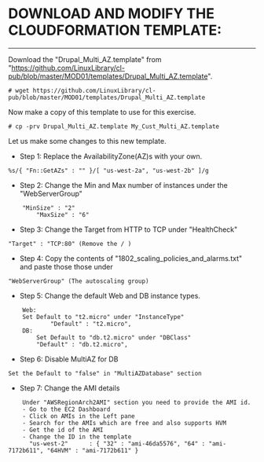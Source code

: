 # DOWNLOAD AND MODIFY THE CLOUDFORMATION TEMPLATE:
--------------------------------------------------

Download the "Drupal_Multi_AZ.template" from "https://github.com/LinuxLibrary/cl-pub/blob/master/MOD01/templates/Drupal_Multi_AZ.template".
```
# wget https://github.com/LinuxLibrary/cl-pub/blob/master/MOD01/templates/Drupal_Multi_AZ.template
```
Now make a copy of this template to use for this exercise.
```
# cp -prv Drupal_Multi_AZ.template My_Cust_Multi_AZ.template
```
Let us make some changes to this new template.

- Step 1:
	Replace the AvailabilityZone(AZ)s with your own.
```
%s/{ "Fn::GetAZs" : "" }/[ "us-west-2a", "us-west-2b" ]/g
```

- Step 2:
	Change the Min and Max number of instances under the "WebServerGroup"
```
	"MinSize" : "2"
        "MaxSize" : "6"
```

- Step 3:
	Change the Target from HTTP to TCP under "HealthCheck"
```
"Target" : "TCP:80" (Remove the / )
```

- Step 4:
	Copy the contents of "1802_scaling_policies_and_alarms.txt" and paste those those under
```
"WebServerGroup" (The autoscaling group)
```

- Step 5:
	Change the default Web and DB instance types.
```
	Web:
	Set Default to "t2.micro" under "InstanceType"
      		"Default" : "t2.micro",
	DB:
      	Set Default to "db.t2.micro" under "DBClass"
		"Default" : "db.t2.micro",
```

- Step 6:
	Disable MultiAZ for DB
```
Set the Default to "false" in "MultiAZDatabase" section
```

- Step 7:
	Change the AMI details
```
	Under "AWSRegionArch2AMI" section you need to provide the AMI id.
	- Go to the EC2 Dashboard
	- Click on AMIs in the Left pane
	- Search for the AMIs which are free and also supports HVM
	- Get the id of the AMI
	- Change the ID in the template
	  "us-west-2"      : { "32" : "ami-46da5576", "64" : "ami-7172b611", "64HVM" : "ami-7172b611" }
```

